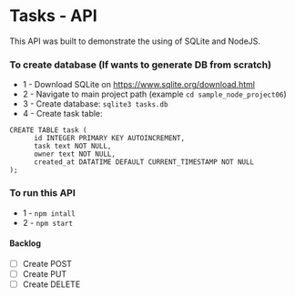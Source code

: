 # Tasks - API
This API was built to demonstrate the using of SQLite and NodeJS.

### To create database (If wants to generate DB from scratch) 
- 1 - Download SQLite on https://www.sqlite.org/download.html
- 2 - Navigate to main project path (example `cd sample_node_project06`)
- 3 - Create database:
 `sqlite3 tasks.db`
- 4 - Create task table: 
```
CREATE TABLE task (
      id INTEGER PRIMARY KEY AUTOINCREMENT,
      task text NOT NULL,
      owner text NOT NULL,
      created_at DATATIME DEFAULT CURRENT_TIMESTAMP NOT NULL
);
```

### To run this API
- 1 - `npm intall`
- 2 - `npm start`

#### Backlog
- [ ] Create POST 
- [ ] Create PUT
- [ ] Create DELETE 
